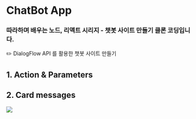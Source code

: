 # ChatBot App

### 따라하며 배우는 노드, 리액트 시리지 - 챗봇 사이트 만들기 클론 코딩입니다.

✏️ DialogFlow API 를 활용한 챗봇 사이트 만들기

## 1. Action & Parameters

<imag src="https://github.com/user-attachments/assets/ebf88814-48a1-4bff-8ccd-54dfb09d8c6a">

## 2. Card messages

<img src="https://github.com/user-attachments/assets/9d610e1d-019d-40fb-b899-ca04fc249852">
